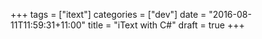 +++
tags =  ["itext"]
categories = ["dev"]
date = "2016-08-11T11:59:31+11:00"
title = "iText with C#"
draft = true
+++